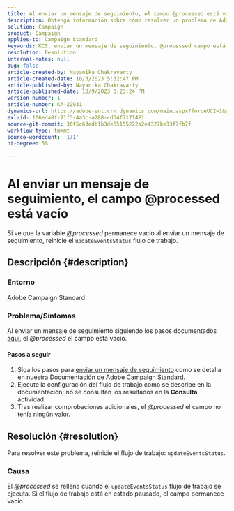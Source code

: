 ```yaml
---
title: Al enviar un mensaje de seguimiento, el campo @processed está vacío
description: Obtenga información sobre cómo resolver un problema de Adobe Campaign Standard en el que el campo @processed permanece vacío al enviar un mensaje de seguimiento. Reinicie el flujo de trabajo.
solution: Campaign
product: Campaign
applies-to: Campaign Standard
keywords: KCS, enviar un mensaje de seguimiento, @processed campo está vacío, ACS, reiniciar flujo de trabajo
resolution: Resolution
internal-notes: null
bug: false
article-created-by: Nayanika Chakravarty
article-created-date: 10/3/2023 5:32:47 PM
article-published-by: Nayanika Chakravarty
article-published-date: 10/9/2023 3:23:24 PM
version-number: 1
article-number: KA-22931
dynamics-url: https://adobe-ent.crm.dynamics.com/main.aspx?forceUCI=1&pagetype=entityrecord&etn=knowledgearticle&id=5fdf94d8-1262-ee11-be6e-6045bd006b3d
exl-id: 106eda8f-71f3-4a3c-a288-cd34f7171481
source-git-commit: 36f5c63edb1b3de55155222a2e4327be33f7fb7f
workflow-type: tm+mt
source-wordcount: '171'
ht-degree: 5%

---
```


# Al enviar un mensaje de seguimiento, el campo @processed está vacío


Si ve que la variable *@processed* permanece vacío al enviar un mensaje de seguimiento, reinicie el `updateEventsStatus` flujo de trabajo.

## Descripción {#description}


### Entorno

Adobe Campaign Standard

### Problema/Síntomas

Al enviar un mensaje de seguimiento siguiendo los pasos documentados [aquí](https://experienceleague.adobe.com/docs/campaign-standard/using/communication-channels/transactional-messaging/follow-up-messages.html?lang=en#sending-a-follow-up-message), el *@processed* el campo está vacío.

#### <b>Pasos a seguir</b>

1. Siga los pasos para [enviar un mensaje de seguimiento](https://experienceleague.adobe.com/docs/campaign-standard/using/communication-channels/transactional-messaging/follow-up-messages.html?lang=en#sending-a-follow-up-message) como se detalla en nuestra Documentación de Adobe Campaign Standard.
2. Ejecute la configuración del flujo de trabajo como se describe en la documentación; no se consultan los resultados en la <b>Consulta</b> actividad.
3. Tras realizar comprobaciones adicionales, el *@processed* el campo no tenía ningún valor.



## Resolución {#resolution}


Para resolver este problema, reinicie el flujo de trabajo: `updateEventsStatus`.

### Causa

El *@processed* se rellena cuando el `updateEventsStatus` flujo de trabajo se ejecuta. Si el flujo de trabajo está en estado pausado, el campo permanece vacío.
